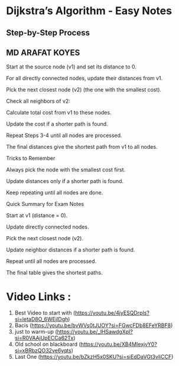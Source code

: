 # Dijkstra’s Algorithm - Easy Notes

## Step-by-Step Process

## MD ARAFAT KOYES

Start at the source node (v1) and set its distance to 0.

For all directly connected nodes, update their distances from v1.

Pick the next closest node (v2) (the one with the smallest cost).

Check all neighbors of v2:

Calculate total cost from v1 to these nodes.

Update the cost if a shorter path is found.

Repeat Steps 3-4 until all nodes are processed.

The final distances give the shortest path from v1 to all nodes.

Tricks to Remember

Always pick the node with the smallest cost first.

Update distances only if a shorter path is found.

Keep repeating until all nodes are done.

Quick Summary for Exam Notes

Start at v1 (distance = 0).

Update directly connected nodes.

Pick the next closest node (v2).

Update neighbor distances if a shorter path is found.

Repeat until all nodes are processed.

The final table gives the shortest paths.


# Video Links : 
1) Best Video to start with (https://youtu.be/4jyESQDrpls?si=letaD8O_6WEjIDgh)
2) Bacis (https://youtu.be/bvWVs0tJUOY?si=FGwcFDb8EFeYRBF8)
3) just to warm-up (https://youtu.be/_lHSawdgXpI?si=R0VAAjUpECCa62Tx)
4) Old school on blackboard (https://youtu.be/XB4MIexjvY0?si=xBRbzQO32ve6yqts)
5) Last One (https://youtu.be/bZkzH5x0SKU?si=siEdDaVGt3vliCCF)